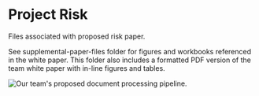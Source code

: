 # Project Risk
Files associated with proposed risk paper.

See supplemental-paper-files folder for figures and workbooks referenced in the white paper. This folder also includes a formatted PDF version of the team white paper with in-line figures and tables.


![Our team's proposed document processing pipeline.](https://github.com/uwts/ProjectRisk/blob/main/supplemental-paper-files/figure2.png?raw=true)
